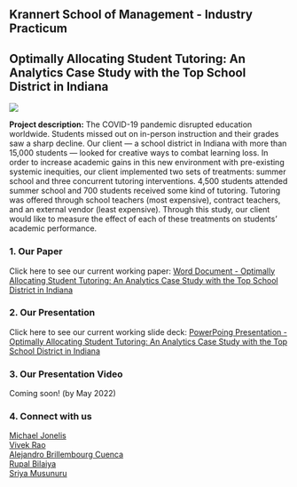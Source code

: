 ## Krannert School of Management - Industry Practicum
## Optimally Allocating Student Tutoring: An Analytics Case Study with the Top School District in Indiana

![](https://ajbrillembourg.github.io/images/OurTeam.jpg)

**Project description:** The COVID-19 pandemic disrupted education worldwide. Students missed out on in-person instruction and their grades saw a sharp decline. Our client — a school district in Indiana with more than 15,000 students — looked for creative ways to combat learning loss. In order to increase academic gains in this new environment with pre-existing systemic inequities, our client implemented two sets of treatments: summer school and three concurrent tutoring interventions. 4,500 students attended summer school and 700 students received some kind of tutoring. Tutoring was offered through school teachers (most expensive), contract teachers, and an external vendor (least expensive). Through this study, our client would like to measure the effect of each of these treatments on students’ academic performance.

### 1. Our Paper

Click here to see our current working paper: [Word Document - Optimally Allocating Student Tutoring: An Analytics Case Study with the Top School District in Indiana](https://app.box.com/s/yldh5ly08gvbue86fgbxb6mv688bjrpt)

### 2. Our Presentation

Click here to see our current working slide deck: [PowerPoing Presentation - Optimally Allocating Student Tutoring: An Analytics Case Study with the Top School District in Indiana](https://app.box.com/s/77fauq5dka75o3orwkty5q619whobnc0)

### 3. Our Presentation Video

Coming soon! (by May 2022)

### 4. Connect with us

[Michael Jonelis](https://www.linkedin.com/in/michaeljonelis/)
<br>
[Vivek Rao](https://www.linkedin.com/in/vivek-rao-analytics/)
<br>
[Alejandro Brillembourg Cuenca](https://www.linkedin.com/in/ajbrillembourg/)
<br>
[Rupal Bilaiya](https://www.linkedin.com/in/rupal-bilaiya-05741211a/)
<br>
[Sriya Musunuru](https://in.linkedin.com/in/sriya-musunuru-271391170/)

